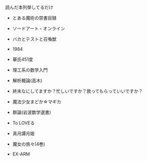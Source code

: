 読んだ本列挙してるだけ

- とある魔術の禁書目録

- ソードアート・オンライン

- バカとテストと召喚獣

- 1984

- 華氏451度

- 理工系の数学入門

- 解析概論(高木)

- 終末なにしてますか？忙しいですか？救ってもらっていいですか？

- 魔法少女まどか☆マギカ

- 群論(岩波数学選書)

- To LOVEる

- 真月譚月姫

- 魔女の旅々(4巻)

- EX-ARM
